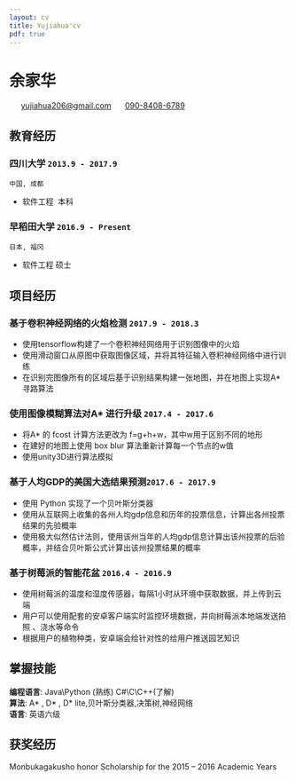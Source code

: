 ```yaml
---
layout: cv
title: Yujiahua'cv
pdf: true
---
```

# 余家华

<div id="webaddress">
<i class="fi-home" style="margin-left:1em"></i>
<a href="yujiahua206@gmail.com" style="margin-left:0.5em">yujiahua206@gmail.com</a>
<i class="fi-mail" style="margin-left:1em"></i>
<a href="090-8408-6789" style="margin-left:0.5em">090-8408-6789</a>
</div>

## 教育经历

### __四川大学__ `2013.9 - 2017.9`
```
中国, 成都 
```
- 软件工程  本科

### __早稻田大学__ `2016.9 - Present`
```
日本, 福冈
```
- 软件工程 硕士

## 项目经历

### __基于卷积神经网络的火焰检测__ `2017.9 - 2018.3`
- 使用tensorflow构建了一个卷积神经网络用于识别图像中的火焰
- 使用滑动窗口从原图中获取图像区域，并将其特征输入卷积神经网络中进行训练
- 在识别完图像所有的区域后基于识别结果构建一张地图，并在地图上实现A* 寻路算法

### __使用图像模糊算法对A* 进行升级__ `2017.4 - 2017.6`
- 将A* 的 fcost 计算方法更改为 f=g+h+w，其中w用于区别不同的地形
- 在建好的地图上使用 box blur 算法重新计算每一个节点的w值
- 使用unity3D进行算法模拟

### __基于人均GDP的美国大选结果预测__`2017.6 - 2017.9`
- 使用 Python 实现了一个贝叶斯分类器
- 使用从互联网上收集的各州人均gdp信息和历年的投票信息，计算出各州投票结果的先验概率
- 使用极大似然估计法则，使用该州当年的人均gdp信息计算出该州投票的后验概率，并结合贝叶斯公式计算出该州投票结果的概率

### __基于树莓派的智能花盆__ `2016.4 - 2016.9`
- 使用树莓派的温度和湿度传感器，每隔1小时从环境中获取数据，并上传到云端
- 用户可以使用配套的安卓客户端实时监控环境数据，并向树莓派本地端发送拍照 、浇水等命令
- 根据用户的植物种类，安卓端会给针对性的给用户推送园艺知识


## 掌握技能

__编程语言__: Java\Python (熟练) C#\C\C++(了解)<br>
__算法__: A* , D* , D* lite,贝叶斯分类器,决策树,神经网络 <br>
__语言__: 英语六级


## 获奖经历
Monbukagakusho honor  Scholarship for the 2015 – 2016 Academic Years

<!-- ### Footer

Last updated: May 2013 -->
